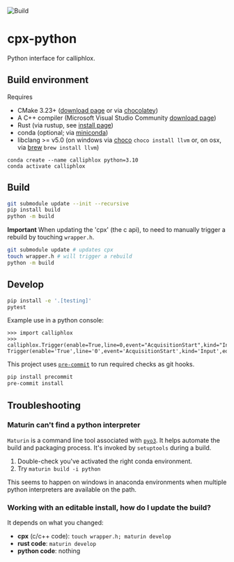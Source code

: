 ![Build](https://github.com/calliphlox/cpx-python/actions/workflows/CI.yml/badge.svg)

# cpx-python

Python interface for calliphlox.

## Build environment

Requires

- CMake 3.23+ ([download page](https://cmake.org/download/) or via
  [chocolatey](https://community.chocolatey.org/packages/cmake))
- A C++ compiler (Microsoft Visual Studio Community [download
  page](https://visualstudio.microsoft.com/downloads/))
- Rust (via rustup, see [install
  page](https://www.rust-lang.org/tools/install))
- conda (optional; via
  [miniconda](https://docs.conda.io/en/latest/miniconda.html))
- libclang >= v5.0 (on windows via [choco](https://chocolatey.org/) `choco
  install llvm` or, on osx, via [brew](https://brew.sh/) `brew install llvm`)

```
conda create --name calliphlox python=3.10
conda activate calliphlox
```

## Build

```bash
git submodule update --init --recursive
pip install build
python -m build
```

**Important** When updating the 'cpx' (the c api), to need to manually trigger
a rebuild by touching `wrapper.h`.

```bash
git submodule update # updates cpx
touch wrapper.h # will trigger a rebuild
python -m build
```

## Develop

```bash
pip install -e '.[testing]'
pytest
```

Example use in a python console:

```pycon
>>> import calliphlox
>>> calliphlox.Trigger(enable=True,line=0,event="AcquisitionStart",kind="Input",edge="Rising")
Trigger(enable='True',line='0',event='AcquisitionStart',kind='Input',edge='Rising')
```

This project uses [`pre-commit`](https://pre-commit.com/) to run required
checks as git hooks.

```bash
pip install precommit
pre-commit install
```

## Troubleshooting

### Maturin can't find a python interpreter

`Maturin` is a command line tool associated with
[`pyo3`](https://pyo3.rs/v0.16.4/). It helps automate the build and packaging
process. It's invoked by `setuptools` during a build.

1. Double-check you've activated the right conda environment.
2. Try `maturin build -i python`

This seems to happen on windows in anaconda environments when multiple python
interpreters are available on the path.

### Working with an editable install, how do I update the build?

It depends on what you changed:

- **cpx** (c/c++ code): `touch wrapper.h; maturin develop`
- **rust code**: `maturin develop`
- **python code**: nothing
